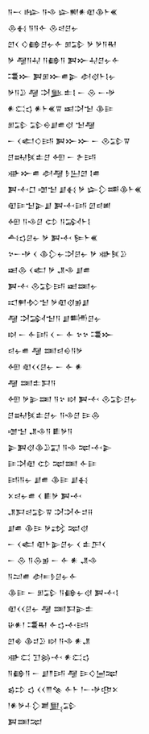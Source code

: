 <div class='block'>
<div class='line'>𒀀𒁁 𒈗 𒀀𒈾 𒇽𒆍𒀭𒊏𒆠𒈨𒌍</div>
<div class='line'>𒁲𒈬 𒀀𒀀𒅆 𒊮𒁀𒆪𒉡</div>
<div class='line'>𒇻𒌋 𒄭𒂵𒆪𒉡𒅆 𒁳𒁉 𒃻 𒃻𒀀𒊑</div>
<div class='line'>𒃻 𒆷𒀀𒄷 𒀀𒂵𒀀 𒀉𒁍𒄷𒆪𒉡𒅆</div>
<div class='line'>𒃮𒁍 𒀉𒁳𒁍𒌑𒉌 𒀠𒋼𒈨𒋙𒉡</div>
<div class='line'>𒃻𒀀𒊒 𒆷 𒋫𒆥𒉺𒋙 𒀸 𒊮 𒀸𒋩</div>
<div class='line'>𒀭𒀫𒌓 𒀭𒈨𒌍𒐊 𒀜𒋫𒈠 𒆠𒄿</div>
<div class='line'>𒁳𒁉 𒁉𒀪𒋗𒌑𒋼 𒈠𒆷</div>
<div class='line'>𒀸 𒌋𒅗𒄭𒅀 𒀉𒁍𒁍 𒀸 𒊮𒁉𒐊</div>
<div class='line'>𒆪𒊻𒍮𒉺𒆪 𒅇 𒀸 𒉿𒅀</div>
<div class='line'>𒀝𒁍𒌑 𒀠𒆷 𒊩𒌨𒇻 𒋙𒌑</div>
<div class='line'>𒀉𒋾𒆸 𒌝𒈠 𒋗𒈬 𒃻 𒇽𒁷𒌁𒆠𒈨𒌍</div>
<div class='line'>𒊏𒄿𒈠𒉌𒋗 𒀉𒋾𒅀 𒇻𒁀𒅖</div>
<div class='line'>𒅇 𒀀𒈾𒆪 𒌌 𒀀𒋆𒈨𒋙</div>
<div class='line'>𒋀𒌓𒆪𒉡 𒃻 𒀉𒋾 𒌉𒈨𒌍</div>
<div class='line'>𒆳𒀸𒋩 𒌋 𒆠𒁷𒉡𒋫𒆪𒉡 𒃻 𒀝𒍮𒊒</div>
<div class='line'>𒀜𒁲 𒌋𒅗 𒃻 𒂗𒈾 𒋗𒌑</div>
<div class='line'>𒀉𒋾 𒊮𒁉𒅀 𒀜𒌅𒉡</div>
<div class='line'>𒀊𒂍𒁴𒈠 𒃻𒊏𒋼𒂊𒋗</div>
<div class='line'>𒆷 𒋫𒋆𒈠𒀀 𒋗𒌦𒆪𒉡</div>
<div class='line'>𒊭 𒀸 𒅆𒅀 𒌋 𒀸 𒅆 𒆳𒆳 𒃮𒁍</div>
<div class='line'>𒁀𒉡𒌑 𒆷 𒌅𒁀𒀪𒀀𒃻</div>
<div class='line'>𒅇 𒊏𒌋𒌋𒆪𒉡 𒀸 𒅆 𒀭</div>
<div class='line'>𒆷 𒌅𒉺𒁕𒀀</div>
<div class='line'>𒅇 𒃻𒉌𒌅 𒀀𒆳 𒊭 𒀉𒋾 𒊮𒁉𒆪𒉡</div>
<div class='line'>𒆪𒊻𒍮𒉺𒆪𒉡 𒀀𒈾𒆪 𒄿𒁲</div>
<div class='line'>𒌝𒈠 𒂗𒈾𒀀 𒀾𒃻𒀀</div>
<div class='line'>𒉌𒀉𒋼𒆠𒊒𒍑 𒀀𒈾 𒉈𒋾𒉌</div>
<div class='line'>𒄿𒋫𒊏 𒌌 𒉈𒌅 𒅆𒄿</div>
<div class='line'>𒅀𒀀𒉡 𒋗𒌑 𒆠𒄿 𒋗𒈬</div>
<div class='line'>𒉽𒁀𒉡𒌑 𒌋 𒀾𒃻 𒀉𒋾</div>
<div class='line'>𒂗𒁕𒁀𒁉𒐊 𒋫𒋫𒅆𒄑𒍝</div>
<div class='line'>𒋗𒌑 𒆠𒄿 𒃻𒃶 𒉈𒋼</div>
<div class='line'>𒀸 𒌋𒅗 𒊏𒈨𒉌𒆪𒉡 𒌋 𒉺𒂅𒌋</div>
<div class='line'>𒀸 𒊮 𒀀𒁲𒂊 𒀸 𒅆 𒀭 𒂗𒈾</div>
<div class='line'>𒀀𒁺𒌑 𒀠𒋰𒊩𒆪𒉡𒅆</div>
<div class='line'>𒆠𒄿 𒀸 𒁳𒁉 𒀀𒂵𒉡𒋼 𒀉𒋾𒋙</div>
<div class='line'>𒊏𒌋𒌋𒆪𒉡 𒆷 𒌅𒁕𒉌𒉺</div>
<div class='line'>𒄩𒀭𒁹 𒃮𒊑 𒅆𒌓𒋾𒅀</div>
<div class='line'>𒇻𒄯 𒆠𒄑𒊒 𒊭 𒀀𒈾 𒀭𒂗</div>
<div class='line'>𒀝𒀫 𒋛𒄒𒋾 𒀭𒀫𒌓</div>
<div class='line'>𒀀𒂵𒀀 𒀸 𒋗𒈫𒅀 𒆷 𒄿𒄭𒅁𒉈</div>
<div class='line'>𒌗𒄞 𒌓 𒌋𒌋𒐈𒆚 𒅆𒈨 𒁹𒀸𒋩𒂦𒉽</div>
<div class='line'>𒁹𒀭𒃻𒈦𒁷𒋢𒅅𒁉</div>
<div class='line'>𒀉𒌅𒉈</div>
</div>